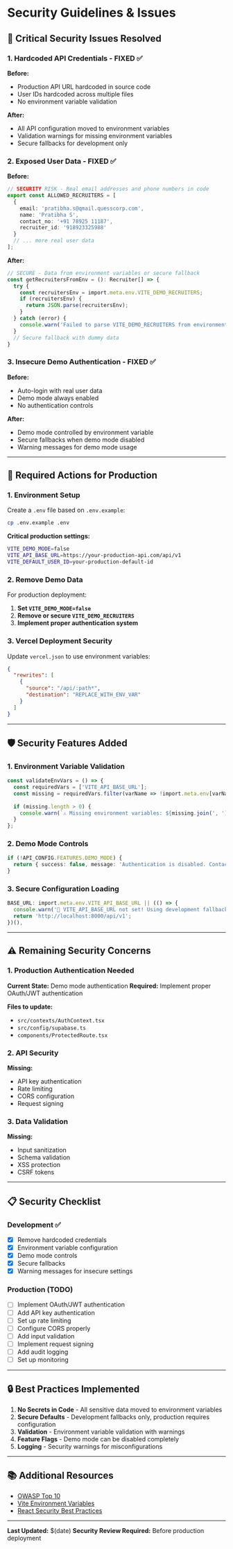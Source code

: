 # Security Guidelines & Issues

## 🚨 Critical Security Issues Resolved

### 1. Hardcoded API Credentials - FIXED ✅

**Before:**
- Production API URL hardcoded in source code
- User IDs hardcoded across multiple files
- No environment variable validation

**After:**
- All API configuration moved to environment variables
- Validation warnings for missing environment variables
- Secure fallbacks for development only

### 2. Exposed User Data - FIXED ✅

**Before:**
```typescript
// SECURITY RISK - Real email addresses and phone numbers in code
export const ALLOWED_RECRUITERS = [
  {
    email: 'pratibha.s@qmail.quesscorp.com',
    name: 'Pratibha S',
    contact_no: '+91 78925 11187',
    recruiter_id: '918923325988'
  }
  // ... more real user data
];
```

**After:**
```typescript
// SECURE - Data from environment variables or secure fallback
const getRecruitersFromEnv = (): Recruiter[] => {
  try {
    const recruitersEnv = import.meta.env.VITE_DEMO_RECRUITERS;
    if (recruitersEnv) {
      return JSON.parse(recruitersEnv);
    }
  } catch (error) {
    console.warn('Failed to parse VITE_DEMO_RECRUITERS from environment');
  }
  // Secure fallback with dummy data
}
```

### 3. Insecure Demo Authentication - FIXED ✅

**Before:**
- Auto-login with real user data
- Demo mode always enabled
- No authentication controls

**After:**
- Demo mode controlled by environment variable
- Secure fallbacks when demo mode disabled
- Warning messages for demo mode usage

---

## 🔧 Required Actions for Production

### 1. Environment Setup

Create a `.env` file based on `.env.example`:

```bash
cp .env.example .env
```

**Critical production settings:**
```bash
VITE_DEMO_MODE=false
VITE_API_BASE_URL=https://your-production-api.com/api/v1
VITE_DEFAULT_USER_ID=your-production-default-id
```

### 2. Remove Demo Data

For production deployment:

1. **Set `VITE_DEMO_MODE=false`**
2. **Remove or secure `VITE_DEMO_RECRUITERS`**
3. **Implement proper authentication system**

### 3. Vercel Deployment Security

Update `vercel.json` to use environment variables:

```json
{
  "rewrites": [
    {
      "source": "/api/:path*",
      "destination": "REPLACE_WITH_ENV_VAR"
    }
  ]
}
```

---

## 🛡️ Security Features Added

### 1. Environment Variable Validation

```typescript
const validateEnvVars = () => {
  const requiredVars = ['VITE_API_BASE_URL'];
  const missing = requiredVars.filter(varName => !import.meta.env[varName]);
  
  if (missing.length > 0) {
    console.warn(`⚠️ Missing environment variables: ${missing.join(', ')}`);
  }
};
```

### 2. Demo Mode Controls

```typescript
if (!API_CONFIG.FEATURES.DEMO_MODE) {
  return { success: false, message: 'Authentication is disabled. Contact administrator.' };
}
```

### 3. Secure Configuration Loading

```typescript
BASE_URL: import.meta.env.VITE_API_BASE_URL || (() => {
  console.warn('🚨 VITE_API_BASE_URL not set! Using development fallback.');
  return 'http://localhost:8000/api/v1';
})(),
```

---

## ⚠️ Remaining Security Concerns

### 1. Production Authentication Needed

**Current State:** Demo mode authentication
**Required:** Implement proper OAuth/JWT authentication

**Files to update:**
- `src/contexts/AuthContext.tsx`
- `src/config/supabase.ts`
- `components/ProtectedRoute.tsx`

### 2. API Security

**Missing:**
- API key authentication
- Rate limiting
- CORS configuration
- Request signing

### 3. Data Validation

**Missing:**
- Input sanitization
- Schema validation
- XSS protection
- CSRF tokens

---

## 📋 Security Checklist

### Development ✅
- [x] Remove hardcoded credentials
- [x] Environment variable configuration
- [x] Demo mode controls
- [x] Secure fallbacks
- [x] Warning messages for insecure settings

### Production (TODO)
- [ ] Implement OAuth/JWT authentication
- [ ] Add API key authentication
- [ ] Set up rate limiting
- [ ] Configure CORS properly
- [ ] Add input validation
- [ ] Implement request signing
- [ ] Add audit logging
- [ ] Set up monitoring

---

## 🔒 Best Practices Implemented

1. **No Secrets in Code** - All sensitive data moved to environment variables
2. **Secure Defaults** - Development fallbacks only, production requires configuration
3. **Validation** - Environment variable validation with warnings
4. **Feature Flags** - Demo mode can be disabled completely
5. **Logging** - Security warnings for misconfigurations

---

## 📚 Additional Resources

- [OWASP Top 10](https://owasp.org/www-project-top-ten/)
- [Vite Environment Variables](https://vitejs.dev/guide/env-and-mode.html)
- [React Security Best Practices](https://snyk.io/blog/10-react-security-best-practices/)

---

**Last Updated:** $(date)
**Security Review Required:** Before production deployment